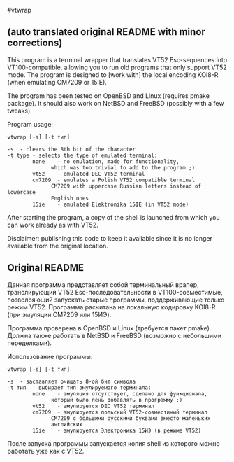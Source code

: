 #vtwrap

## (auto translated original README with minor corrections)
This program is a terminal wrapper that translates VT52 Esc-sequences into VT100-compatible, allowing you to run old programs that only support VT52 mode. The program is designed to [work with] the local encoding KOI8-R (when emulating CM7209 or 15IE).

The program has been tested on OpenBSD and Linux (requires pmake package).
It should also work on NetBSD and FreeBSD (possibly with a few tweaks).

Program usage:

```
vtwrap [-s] [-t тип]

-s	- clears the 8th bit of the character
-t type	- selects the type of emulated terminal:
		none	- no emulation, made for functionality,
			  which was too trivial to add to the program ;)
		vt52	- emulated DEC VT52 terminal
		cm7209	- emulates a Polish VT52 compatible terminal
			  СМ7209 with uppercase Russian letters instead of lowercase
			  English ones
		15ie	- emulated Elektronika 15IE (in VT52 mode)
```

After starting the program, a copy of the shell is launched from which you can work already as with VT52.

Disclaimer: publishing this code to keep it available since it is no longer available from the original location.

## Original README

Данная программа представляет собой терминальный врапер, транслирующий
VT52 Esc-последовательности в VT100-совместимые, позволояющий запускать
старые программы, поддерживающие только режим VT52. Программа расчитана
на локальную кодировку KOI8-R (при эмуляции СМ7209 или 15ИЭ).

Программа проверена в OpenBSD и Linux (требуется пакет pmake).
Должна также работать в NetBSD и FreeBSD (возможно с небольшими переделками).

Использование программы:

```
vtwrap [-s] [-t тип]

-s	- заставляет очищать 8-ой бит символа
-t тип	- выбирает тип эмулируемого терминала:
		none	- эмуляция отсутствует, сделано для функционала,
			  который было лень добавлять в программу ;)
		vt52	- эмулируется DEC VT52 терминал
		cm7209	- эмулируется польский VT52-совместимый терминал
			  СМ7209 с большими русскими буквами вместо маленьких
			  английских
		15ie	- эмулируется Электроника 15ИЭ (в режиме VT52)
```

После запуска программы запускается копия shell из которого можно работать
уже как с VT52.

